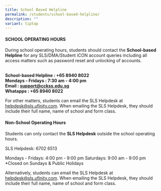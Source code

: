 ```yaml
---
title: School Based Helpline
permalink: /students/school-based-helpline/
description: ""
variant: tiptap
---
```

#### SCHOOL OPERATING HOURS 
During school operating hours, students should contact the **School-based Helpline** for any SLS/DMA/Student iCON account queries including all access matters such as password reset and unlocking of accounts.

**<br>School-based Helpline     : +65 8940 8022
<br>Mondays - Fridays             : 7:30 am - 4:00 pm
<br>Email                                    : support@cckss.edu.sg
<br>Whatapps                            : +65 8940 8022**

For other matters, students can email the SLS Helpdesk at helpdesk@sls.ufinity.com. When emailing the SLS Helpdesk, they should include their full name, name of school and form class.



#### Non-School Operating Hours 
Students can only contact the **SLS Helpdesk** outside the school operating hours.

SLS Helpdesk: 6702 6513

Mondays - Fridays: 4:00 pm - 9:00 pm
Saturdays: 9:00 am - 9:00 pm
*Closed on Sundays &amp; Public Holidays

Alternatively, students can email the SLS Helpdesk at helpdesk@sls.ufinity.com. When emailing the SLS Helpdesk, they should include their full name, name of school and form class.